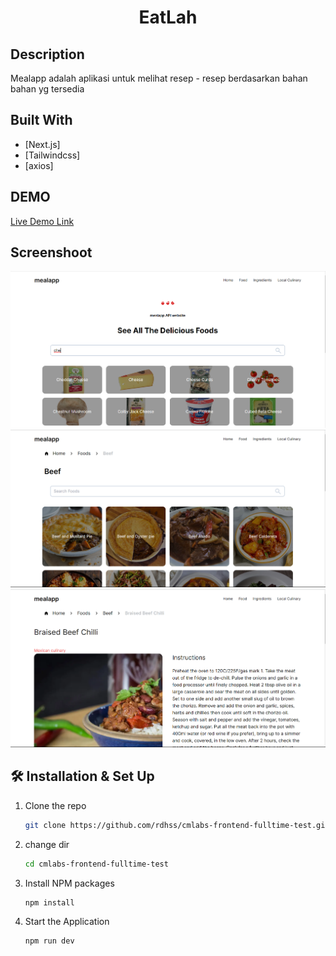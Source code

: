 <h1 align="center">
  EatLah
</h1>

## Description

Mealapp adalah aplikasi untuk melihat resep - resep berdasarkan bahan bahan yg tersedia

## Built With

- [Next.js]
- [Tailwindcss]
- [axios]

## DEMO

[Live Demo Link](https://cmlabs-frontend-fulltime-test-alpha.vercel.app/)

## Screenshoot
<div align="center">
  <img alt="Logo" src="./src/assets/ingridient.png" />
</div>

<div align="center">
  <img alt="Logo" src="./src/assets/food.png" />
</div>

<div align="center">
  <img alt="Logo" src="./src/assets/detail.png" />
</div>

## 🛠 Installation & Set Up

1. Clone the repo
   ```sh
   git clone https://github.com/rdhss/cmlabs-frontend-fulltime-test.git
   ```
1. change dir
   ```sh
   cd cmlabs-frontend-fulltime-test
   ```
2. Install NPM packages
   ```sh
   npm install
   ```
3. Start the Application
   ```sh
   npm run dev
   ```